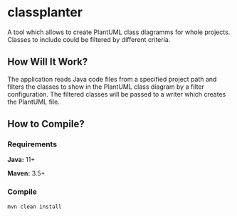 # classplanter
A tool which allows to create PlantUML class diagramms for whole projects. Classes to include could be filtered by different criteria.


## How Will It Work?

The application reads Java code files from a specified project path and filters the classes to show in the PlantUML
class diagram by a filter configuration. The filtered classes will be passed to a writer which creates the PlantUML
file.


## How to Compile?

### Requirements

**Java:** 11+

**Maven:** 3.5+

### Compile

```bash
mvn clean install
```
